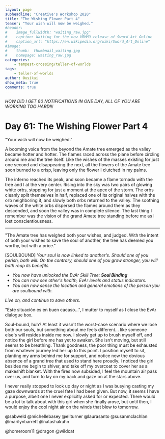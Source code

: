 ```yaml
---
layout: page
subheadline: "Creative's Workshop 2020"
title: "The Wishing Flower Part 4"
teaser: "Your wish will now be weighed."
#header:
#    image_fullwidth: "waiting_raw.jpg"
#    caption: Waiting for the new VRMMO release of Sword Art Online
#    caption_url: "https://en.wikipedia.org/wiki/Sword_Art_Online"
#image:
#    thumb:  thumbnail_waiting.jpg
#    homepage: waiting_raw.jpg
categories:
    - tempest-crossing/teller-of-worlds
tags:
    - teller-of-worlds
author: Ousikai
show_meta: true
comments: true
---
```

*HOW DID I GET 60 NOTIFICATIONS IN ONE DAY, ALL OF YOU ARE WORKING TOO HARD!!!*

# Day 61: The Wishing Flower Part 4
"Your wish will now be weighed."

A booming voice from the beyond the Amate tree emerged as the valley became hotter and hotter. The flames raced across the plane before circling around me and the tree itself. Like the wishes of the masses existing for just one second and disappearing the next, all the flowers of the Amate tree soon burned to a crisp, leaving only the flower I clutched in my palms. 

The inferno reached its peak, and soon became a flame tornado with the tree and I at the very center. Rising into the sky was two pairs of glowing white orbs, stopping for just a moment at the apex of the storm. The orbs cleanly split themselves in half, replaced one of its original halves with the orb neighboring it, and slowly both orbs returned to the valley. The soothing waves of the white orbs dispersed the flames around them as they descended, and soon the valley was in complete silence. The last thing I remember was the vision of the grand Amate tree standing before me as I lost conscientiousness.

----
"The Amate tree has weighed both your wishes, and judged. With the intent of both your wishes to save the soul of another, the tree has deemed you worthy, but with a price."

[SOULBOUND]
*Your soul is now linked to another's. Should one of you perish, both will. On the contrary, should one of you grow stronger, you will both reap its benefits.*

 * *You now have unlocked the EvAr Skill Tree: **Soul Binding***
* *You can now see other's health, EvAr levels and status indicators.*
* *You can now sense the location and general emotions of the person you are soulbound with.*

*Live on, and continue to save others.*  

"Este situación es en buen cacaso...", I mutter to myself as I close the EvAr dialogue box. 

Soul-bound, huh? At least it wasn't the worst-case scenario where we lose both our souls, but something about me feels different... like someone else's will resides inside me now. I slowly get up to brush myself off, and notice the girl before me has yet to awaken. She isn't moving, but still seems to be breathing. Thank goodness, the poor thing must be exhausted from whatever journey led her up to this point. I position myself to sit, planting my arms behind me for support, and notice now the obvious absence of a grand tree that used to stand here proudly.  I noticed the girl besides me begin to shiver, and take off my overcoat to cover her as a makeshift blanket. With the fires now subsided, I feel the mountain air pass over us, and turn to lay on my back and gaze on at the stars above. 

I never really stopped to look up day or night as I was busying casting my gaze downwards at the cruel fate I had been given. But now, it seems I have a purpose, albeit one I never explicitly asked for or expected. There would be a lot to talk about with this girl when she finally arose, but until then, I would enjoy the cool night air on the winds that blow to tomorrow.

@sabweld @michellebasey @eliturner @laurasanto @susanmclachlan @marilynbarrett @natashakuhn   

@homeroom11 @dragon @wildcat